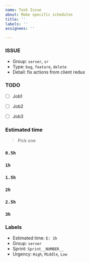 ```yaml
---
name: Task Issue
about: Make specific schedules
title: ''
labels: ''
assignees: ''

---
```


### ISSUE

- Group: `server`, `sr`
- Type: `bug`, `feature`, `delete`
- Detail: fix actions from client redux


### TODO

- [ ] Job1
- [ ] Job2
- [ ] Job3


### Estimated time
>Pick one

### `0.5h`

### `1h`

### `1.5h`

### `2h`

### `2.5h`

### `3h`

### Labels

- Estimated time: `E: 1h`
- Group: `server`
- Sprint: `Sprint__NUMBER__`
- Urgency: `High`, `Middle`, `Low`
